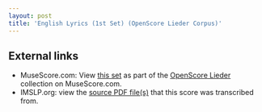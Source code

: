 ```yaml
---
layout: post
title: 'English Lyrics (1st Set) (OpenScore Lieder Corpus)'
---
```


## External links

- MuseScore.com: View [this set] as part of the [OpenScore Lieder] collection on MuseScore.com.
- IMSLP.org: view the [source PDF file(s)][IMSLP] that this score was transcribed from.

[IMSLP]: https://imslp.org/wiki/Special:ReverseLookup/33700
[this set]: https://musescore.com/openscore-lieder-corpus/sets/5105656
[OpenScore Lieder]: https://musescore.com/openscore-lieder-corpus
